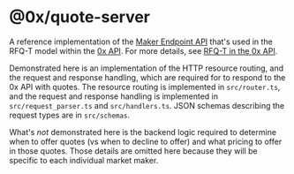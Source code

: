 # @0x/quote-server

A reference implementation of the [Maker Endpoint API](https://0x.org/docs/guides/rfqt-in-the-0x-api#maker-endpoint-specification) that's used in the RFQ-T model within the [0x API](https://0x.org/api).  For more details, see [RFQ-T in the 0x API](https://0x.org/docs/guides/rfqt-in-the-0x-api).

Demonstrated here is an implementation of the HTTP resource routing, and the request and response handling, which are required for to respond to the 0x API with quotes.  The resource routing is implemented in `src/router.ts`, and the request and response handling is implemented in `src/request_parser.ts` and `src/handlers.ts`.  JSON schemas describing the request types are in `src/schemas`.

What's _not_ demonstrated here is the backend logic required to determine when to offer quotes (vs when to decline to offer) and what pricing to offer in those quotes. Those details are omitted here because they will be specific to each individual market maker.
